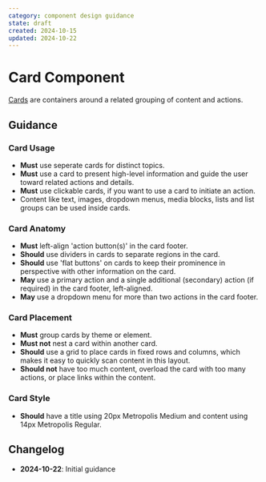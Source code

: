 ```yaml
---
category: component design guidance
state: draft
created: 2024-10-15
updated: 2024-10-22
---
```


# Card Component

[Cards](https://clarity.design/documentation/card) are containers around a related grouping of content and actions.

## Guidance

### Card Usage

- **Must** use seperate cards for distinct topics.
- **Must** use a card to present high-level information and guide the user toward related actions and details.
- **Must** use clickable cards, if you want to use a card to initiate an action.
- Content like text, images, dropdown menus, media blocks, lists and list groups can be used inside cards.

### Card Anatomy

- **Must** left-align 'action button(s)' in the card footer.
- **Should** use dividers in cards to separate regions in the card.
- **Should** use 'flat buttons' on cards to keep their prominence in perspective with other information on the card.
- **May** use a primary action and a single additional (secondary) action (if required) in the card footer, left-aligned.
- **May** use a dropdown menu for more than two actions in the card footer.

### Card Placement

- **Must** group cards by theme or element.
- **Must not** nest a card within another card.
- **Should** use a grid to place cards in fixed rows and columns, which makes it easy to quickly scan content in this layout.
- **Should not** have too much content, overload the card with too many actions, or place links within the content.

### Card Style

- **Should** have a title using 20px Metropolis Medium and content using 14px Metropolis Regular.

## Changelog

- **2024-10-22**: Initial guidance
